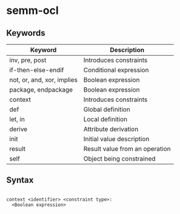 # semm-ocl

## Keywords

| Keyword                    | Description                    |
| -------------------------- | ------------------------------ |
| inv, pre, post             | Introduces constraints         |
| if-then-else-endif         | Conditional expression         |
| not, or, and, xor, implies | Boolean expression             |
| package, endpackage        | Boolean expression             |
| context                    | Introduces constraints         |
| def                        | Global definition              |
| let, in                    | Local definition               |
| derive                     | Attribute derivation           |
| init                       | Initial value description      |
| result                     | Result value from an operation |
| self                       | Object being constrained       |

## Syntax

```use

context <identifier> <constraint type>:
  <Boolean expression>

```
